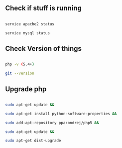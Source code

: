 Check if stuff is running
---

```bash

service apache2 status

service mysql status
```

Check Version of things
---

```bash

php -v (5.4+)

git --version

```

Upgrade php
---

```bash

sudo apt-get update &&

sudo apt-get install python-software-properties &&

sudo add-apt-repository ppa:ondrej/php5 &&

sudo apt-get update &&

sudo apt-get dist-upgrade

```
